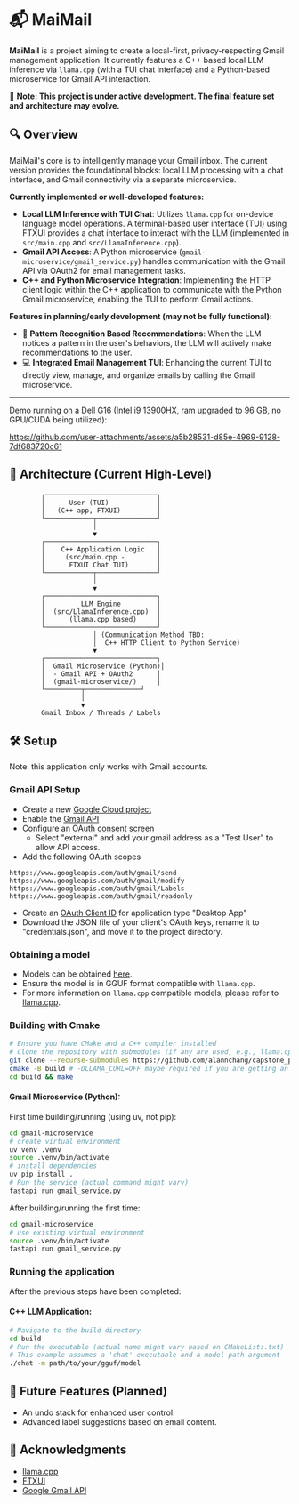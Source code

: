 # 📬 MaiMail

**MaiMail** is a project aiming to create a local-first, privacy-respecting Gmail management application. It currently features a C++ based local LLM inference via `llama.cpp` (with a TUI chat interface) and a Python-based microservice for Gmail API interaction.

🚧 **Note: This project is under active development. The final feature set and architecture may evolve.**

## 🔍 Overview

MaiMail's core is to intelligently manage your Gmail inbox. The current version provides the foundational blocks: local LLM processing with a chat interface, and Gmail connectivity via a separate microservice.

**Currently implemented or well-developed features:**

- **Local LLM Inference with TUI Chat**: Utilizes `llama.cpp` for on-device language model operations. A terminal-based user interface (TUI) using FTXUI provides a chat interface to interact with the LLM (implemented in `src/main.cpp` and `src/LlamaInference.cpp`).
- **Gmail API Access**: A Python microservice (`gmail-microservice/gmail_service.py`) handles communication with the Gmail API via OAuth2 for email management tasks.
- **C++ and Python Microservice Integration**: Implementing the HTTP client logic within the C++ application to communicate with the Python Gmail microservice, enabling the TUI to perform Gmail actions.

**Features in planning/early development (may not be fully functional):**
- 🧠 **Pattern Recognition Based Recommendations**: When the LLM notices a pattern in the user's behaviors, the LLM will actively make recommendations to the user.
- 💻 **Integrated Email Management TUI**: Enhancing the current TUI to directly view, manage, and organize emails by calling the Gmail microservice.

<hr>
Demo running on a Dell G16 (Intel i9 13900HX, ram upgraded to 96 GB, no GPU/CUDA being utilized):

https://github.com/user-attachments/assets/a5b28531-d85e-4969-9128-7df683720c61

## 🧱 Architecture (Current High-Level)

```
        ┌────────────────────────────┐
        │      User (TUI)            │
        │   (C++ app, FTXUI)         │
        └────────────┬───────────────┘
                     │
                     ▼
        ┌────────────────────────────┐
        │    C++ Application Logic   │
        │     (src/main.cpp -        │
        │      FTXUI Chat TUI)       │
        └────────────┬───────────────┘
                     │
                     ▼
        ┌────────────────────────────┐
        │         LLM Engine         │
        │  (src/LlamaInference.cpp)  │
        │      (llama.cpp based)     │
        └────────────────────────────┘
                     │ (Communication Method TBD:
                     │  C++ HTTP Client to Python Service)
                     ▼
        ┌────────────────────────────┐
        │  Gmail Microservice (Python)│
        │  - Gmail API + OAuth2      │
        │  (gmail-microservice/)     │
        └─────────┬──────────────┘
                  │
                  ▼
        Gmail Inbox / Threads / Labels
```

## 🛠️ Setup

Note: this application only works with Gmail accounts.

### Gmail API Setup
- Create a new [Google Cloud project](https://console.cloud.google.com/projectcreate)
- Enable the [Gmail API](https://console.cloud.google.com/workspace-api/products)
- Configure an [OAuth consent screen](https://console.cloud.google.com/apis/credentials/consent)
    - Select "external" and add your gmail address as a "Test User" to allow API access.
- Add the following OAuth scopes
```
https://www.googleapis.com/auth/gmail/send
https://www.googleapis.com/auth/gmail/modify
https://www.googleapis.com/auth/gmail/Labels
https://www.googleapis.com/auth/gmail/readonly
```
- Create an [OAuth Client ID](https://console.cloud.google.com/apis/credentials/oauthclient) for application type "Desktop App"
- Download the JSON file of your client's OAuth keys, rename it to "credentials.json", and move it to the project directory.

### Obtaining a model

- Models can be obtained [here](https://huggingface.co/models?library=gguf&sort=trending).
- Ensure the model is in GGUF format compatible with `llama.cpp`.
- For more information on `llama.cpp` compatible models, please refer to [llama.cpp](https://github.com/ggml-org/llama.cpp).

### Building with Cmake
```bash
# Ensure you have CMake and a C++ compiler installed
# Clone the repository with submodules (if any are used, e.g., llama.cpp)
git clone --recurse-submodules https://github.com/alannchang/capstone_project.git
cmake -B build # -DLLAMA_CURL=OFF maybe required if you are getting an error that states that curl cannot be found
cd build && make
```

#### Gmail Microservice (Python):

First time building/running (using uv, not pip):
```bash
cd gmail-microservice
# create virtual environment
uv venv .venv
source .venv/bin/activate
# install dependencies
uv pip install .
# Run the service (actual command might vary)
fastapi run gmail_service.py
```

After building/running the first time:
```bash
cd gmail-microservice
# use existing virtual environment
source .venv/bin/activate
fastapi run gmail_service.py
```

### Running the application

After the previous steps have been completed:

#### C++ LLM Application: 

```bash
# Navigate to the build directory
cd build
# Run the executable (actual name might vary based on CMakeLists.txt)
# This example assumes a 'chat' executable and a model path argument
./chat -m path/to/your/gguf/model
```

## 🧠 Future Features (Planned)

- An undo stack for enhanced user control.
- Advanced label suggestions based on email content.

## 🙏 Acknowledgments

- [llama.cpp](https://github.com/ggml-org/llama.cpp)
- [FTXUI](https://github.com/ArthurSonzogni/FTXUI)
- [Google Gmail API](https://developers.google.com/workspace/gmail/api/guides)
